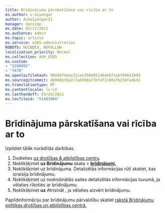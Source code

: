 ```yaml
---
title: Brīdinājuma pārskatīšana vai rīcība ar to
ms.author: v-aiyengar
author: AshaIyengar21
manager: dansimp
ms.date: 02/17/2021
ms.audience: Admin
ms.topic: article
ms.service: o365-administration
ROBOTS: NOINDEX, NOFOLLOW
localization_priority: Normal
ms.collection: Adm_O365
ms.custom:
- "3200002"
- "7670"
ms.openlocfilehash: 986907debe21cee760485148eb971abf80041899
ms.sourcegitcommit: db908b3da2c7a6508a77bf4f2c80afb294fadbd1
ms.translationtype: MT
ms.contentlocale: lv-LV
ms.lasthandoff: 03/29/2021
ms.locfileid: "51403066"
---
```

# <a name="review-or-act-on-an-alert"></a>Brīdinājuma pārskatīšana vai rīcība ar to

Izpildiet tālāk norādītās darbības.

1. Dodieties [uz drošības & atbilstības centru](https://go.microsoft.com/fwlink/p/?linkid=2077143).
1. Noklikšķiniet **uz Brīdinājumu** skata  >  **[brīdinājumi.](https://go.microsoft.com/fwlink/?linkid=2103301)**
1. Noklikšķiniet uz brīdinājuma. Detalizētās informācijas rūtī skatiet, kas izraisīja brīdinājumu.
1. Noklikšķiniet uz nodrošinātās saites detalizētās informācijas tuvumā, ja vēlaties rīkoties ar brīdinājumu.
1. Noklikšķiniet **uz** Atrisināt , ja vēlaties aizvērt brīdinājumu.

Papildinformāciju par brīdinājumu pārvaldību skatiet [rakstā Brīdinājumu politikas drošības un atbilstības centrā.](https://go.microsoft.com/fwlink/?linkid=2103211)

